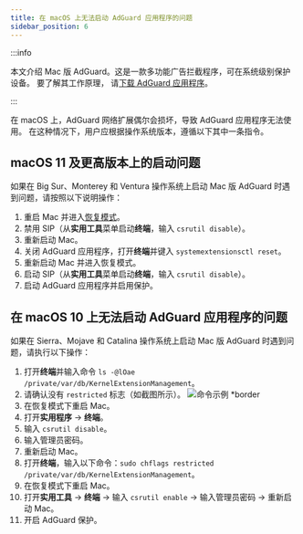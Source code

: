 ```yaml
---
title: 在 macOS 上无法启动 AdGuard 应用程序的问题
sidebar_position: 6
---
```


:::info

本文介绍 Mac 版 AdGuard。这是一款多功能广告拦截程序，可在系统级别保护设备。 要了解其工作原理， 请[下载 AdGuard 应用程序](https://agrd.io/download-kb-adblock)。

:::

在 macOS 上，AdGuard 网络扩展偶尔会损坏，导致 AdGuard 应用程序无法使用。 在这种情况下，用户应根据操作系统版本，遵循以下其中一条指令。

## macOS 11 及更高版本上的启动问题

如果在 Big Sur、Monterey 和 Ventura 操作系统上启动 Mac 版 AdGuard 时遇到问题，请按照以下说明操作：

1. 重启 Mac 并进入[恢复模式](https://support.apple.com/en-us/HT201255)。
1. 禁用 SIP（从**实用工具**菜单启动**终端**，输入 `csrutil disable`）。
1. 重新启动 Mac。
1. 关闭 AdGuard 应用程序，打开**终端**并键入 `systemextensionsctl reset`。
1. 重新启动 Mac 并进入恢复模式。
1. 启动 SIP（从**实用工具**菜单启动**终端**，输入 `csrutil disable`）。
1. 启动 AdGuard 应用程序并启用保护。

## 在 macOS 10 上无法启动 AdGuard 应用程序的问题

如果在 Sierra、Mojave 和 Catalina 操作系统上启动 Mac 版 AdGuard 时遇到问题，请执行以下操作：

1. 打开**终端**并输入命令 `ls -@lOae /private/var/db/KernelExtensionManagement`。
1. 请确认没有 ` restricted ` 标志（如截图所示）。 ![命令示例 *border](https://cdn.adtidy.org/content/kb/ad_blocker/mac/restricted-flag.jpg)
1. 在恢复模式下重启 Mac。
1. 打开**实用程序** → **终端**。
1. 输入 `csrutil disable`。
1. 输入管理员密码。
1. 重新启动 Mac。
1. 打开**终端**，输入以下命令：`sudo chflags restricted /private/var/db/KernelExtensionManagement`。
1. 在恢复模式下重启 Mac。
1. 打开**实用工具** → **终端** → 输入 `csrutil enable` → 输入管理员密码 → 重新启动 Mac。
1. 开启 AdGuard 保护。
